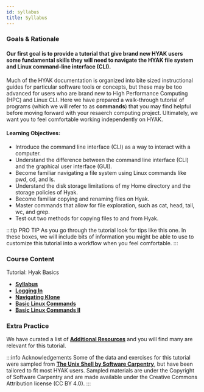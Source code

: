 ```yaml
---
id: syllabus
title: Syllabus
---
```


### Goals & Rationale

#### Our first goal is to provide a tutorial that give brand new HYAK users some fundamental skills they will need to navigate the HYAK file system and Linux command-line interface (CLI). 

Much of the HYAK documentation is organized into bite sized instructional guides for particular software tools or concepts, but these may be too advanced for users who are brand new to High Performance Computing (HPC) and Linux CLI. Here we have prepared a walk-through tutorial of programs (which we will refer to as **commands**) that you may find helpful before moving forward with your resaerch computing project. Ultimately, we want you to feel comfortable working independently on HYAK.

#### Learning Objectives: 
* Introduce the command line interface (CLI) as a way to interact with a computer.
* Understand the difference between the command line interface (CLI) and the graphical user interface (GUI).
* Become familiar navigating a file system using Linux commands like pwd, cd, and ls.
* Understand the disk storage limitations of my Home directory and the storage policies of Hyak.
* Become familiar copying and renaming files on Hyak. 
* Master commands that allow for file exploration, such as cat, head, tail, wc, and grep.
* Test out two methods for copying files to and from Hyak.


:::tip PRO TIP
As you go through the tutorial look for tips like this one. In these boxes, we will include bits of information you might be able to use to customize this tutorial into a workflow when you feel comfortable. 
:::

### Course Content

Tutorial: Hyak Basics
* [**Syllabus**](https://hyak.uw.edu/docs/hyak101/basics/syllabus)
* [**Logging In**](https://hyak.uw.edu/docs/hyak101/basics/login)
* [**Navigating Klone**](https://hyak.uw.edu/docs/hyak101/basics/system)
* [**Basic Linux Commands**](https://hyak.uw.edu/docs/hyak101/basics/linux)
* [**Basic Linux Commands II**](https://hyak.uw.edu/docs/hyak101/basics/linux-2)

### Extra Practice

We have curated a list of [**Additional Resources**](https://hyak.uw.edu/docs/resources) and you will find many are relevant for this tutorial. 

:::info Acknowledgements
Some of the data and exercises for this tutorial were sampled from [**The Unix Shell by Software Carpentry**](https://swcarpentry.github.io/shell-novice/index.html), but have been tailored to fit most HYAK users. Sampled materials are under the Copyright of Software Carpentry and are made available under the Creative Commons Attribution license (CC BY 4.0).
:::

